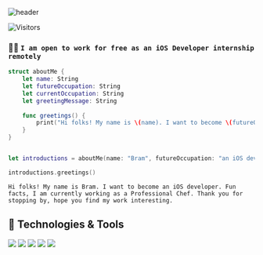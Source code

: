 
![header](https://capsule-render.vercel.app/api?type=waving&color=gradient&height=200&section=header&text=👨🏻‍💻Hello%20World!&animation=twinkling&fontSize=40)

![Visitors](https://visitor-badge.laobi.icu/badge?page_id=pnbrmsh.pnbrmsh)


### ☝🏼 `I am open to work for free as an iOS Developer internship remotely`


``` swift
struct aboutMe {
    let name: String
    let futureOccupation: String
    let currentOccupation: String
    let greetingMessage: String
    
    func greetings() {
        print("Hi folks! My name is \(name). I want to become \(futureOccupation). Fun facts, I am currently working as \(currentOccupation). \(greetingMessage).")
    }
}


let introductions = aboutMe(name: "Bram", futureOccupation: "an iOS developer", currentOccupation: "a Professional Chef", greetingMessage: "Thank you for stopping by, hope you find my work interesting")

introductions.greetings()
```

```
Hi folks! My name is Bram. I want to become an iOS developer. Fun facts, I am currently working as a Professional Chef. Thank you for stopping by, hope you find my work interesting.
```


## 🔧 Technologies & Tools
![](https://img.shields.io/badge/MacOS-12.6-informational?style=flat&logo=apple&logoColor=white&color=6aa6f8)
![](https://img.shields.io/badge/Xcode-14.0.1-informational?style=flat&logo=xcode&logoColor=white&color=6aa6f8)
![](https://img.shields.io/badge/Swift-5.7-informational?style=flat&logo=swift&logoColor=white&color=6aa6f8)
![](https://img.shields.io/badge/VCS-Git-informational?style=flat&logo=git&logoColor=white&color=6aa6f8)
![](https://img.shields.io/badge/CBH-GitHub-informational?style=flat&logo=github&logoColor=white&color=6aa6f8)
